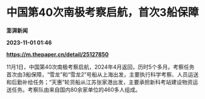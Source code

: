 # 中国第40次南极考察启航，首次3船保障
**澎湃新闻**

**2023-11-01 01:46**

**https://m.thepaper.cn/detail/25127850**

11月1日，中国第40次南极考察启航，2024年4月返回，历时5个多月。考察任务首次由3船保障，“雪龙”和“雪龙2”号船从上海出发，主要执行科学考察、人员运送和后勤补给任务；“天惠”轮货船从江苏张家港出发，主要承担新科考站建设物资运送任务。考察队由来自国内80余家单位的460多人组成。